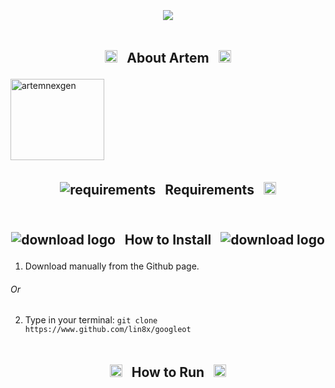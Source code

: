 <img src="https://github.com/Lin8x/artem-mail/blob/master/artem-mail/topbar.jpg" width="100%" height="5">

<p align="center">
<img src="https://github.com/Lin8x/artem-mail/blob/master/artem-mail/artemlogo.png">
</p>

<img src="https://github.com/Lin8x/artem-mail/blob/master/artem-mail/topbar.jpg" width="100%" height="5">

## <p align="center"> <img src="https://raw.githubusercontent.com/Lin8x/artem-mail/master/images/artemalogo.png" alt="artem" width="20" height="20"> &nbsp; About Artem &nbsp; <img src="https://raw.githubusercontent.com/Lin8x/artem-mail/master/images/artemalogo.png" alt="artem" width="20" height="20"> </p>

<img src="https://raw.githubusercontent.com/Lin8x/artem-mail/master/images/artemnexgenlogo.png" alt="artemnexgen" width="150" height="130">

<img src="https://github.com/Lin8x/artem-mail/blob/master/artem-mail/topbar.jpg" width="100%" height="5">

## <p align="center"> <img src="https://raw.githubusercontent.com/Lin8x/artem-mail/master/images/requirementslogo.png" alt="requirements"> &nbsp; Requirements &nbsp; <img src="https://raw.githubusercontent.com/Lin8x/artem-mail/master/images/requirementslogo.png" alt="requirements" width="20" height="20"> </p>

<img src="https://github.com/Lin8x/artem-mail/blob/master/artem-mail/topbar.jpg" width="100%" height="5">

## <p align="center"> ![download logo](https://raw.githubusercontent.com/Lin8x/artem-mail/master/images/howtoinstallimage.png) &nbsp; How to Install &nbsp; ![download logo](https://raw.githubusercontent.com/Lin8x/artem-mail/master/images/howtoinstallimage.png) </p>

1. Download manually from the Github page.
###### Or
2. Type in your terminal:
`git clone https://www.github.com/lin8x/googleot`

<img src="https://github.com/Lin8x/artem-mail/blob/master/artem-mail/topbar.jpg" width="100%" height="5">

## <p align="center"> <img src="https://raw.githubusercontent.com/Lin8x/artem-mail/master/images/howtorunimage.png" alt="running logo" width="20" height="20"> &nbsp; How to Run &nbsp; <img src="https://raw.githubusercontent.com/Lin8x/artem-mail/master/images/howtorunimage.png" alt="running logo" width="20" height="20"> </p>

<img src="https://github.com/Lin8x/artem-mail/blob/master/artem-mail/topbar.jpg" width="100%" height="5">
